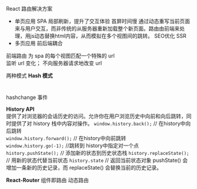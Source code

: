 React 路由解决方案

- 单页应用 SPA
    局部刷新，提升了交互体验
    首屏时间慢
    通过动态重写当前页面来与用户交互，而非传统的从服务器重新加载整个新页面。路由由前端来处理，用js动态替换html内容，从而模拟在多个视图间的跳转。
    SEO优化 SSR
- 多页应用
    前后端耦合


前端路由
为 spa 的每个视图匹配一个特殊的 url  
监听 url 变化； 不向服务器请求地改变 url 
  
两种模式
**Hash 模式**
# 
hashchange 事件

**History API**  
提供了对浏览器的会话历史的访问。允许你在用户浏览历史中向前和向后跳转，同时提供了对 history 栈中内容对操作。
`window.history.back();` // 在history中向后跳转  
`window.history.forward();` // 在history中向前跳转  
`window.history.go(-1);`    //跳转到 history中指定对一个点  
`history.pushState();`         // 添加新的状态到历史状态栈
`history.replaceState();`      // 用新的状态代替当前状态
`history.state`                // 返回当前状态对象
pushState() 会增加一条新的历史记录，而 replaceState() 会替换当前的历史记录。

**React-Router**
组件即路由
动态路由